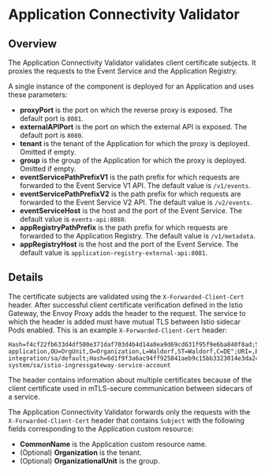 # Application Connectivity Validator

## Overview

The Application Connectivity Validator validates client certificate subjects.
It proxies the requests to the Event Service and the Application Registry.

A single instance of the component is deployed for an Application and uses these parameters:
- **proxyPort** is the port on which the reverse proxy is exposed. The default port is `8081`.
- **externalAPIPort** is the port on which the external API is exposed. The default port is `8080`.
- **tenant** is the tenant of the Application for which the proxy is deployed. Omitted if empty.
- **group** is the group of the Application for which the proxy is deployed. Omitted if empty.
- **eventServicePathPrefixV1** is the path prefix for which requests are forwarded to the Event Service V1 API. The default value is `/v1/events`.
- **eventServicePathPrefixV2** is the path prefix for which requests are forwarded to the Event Service V2 API. The default value is `/v2/events`.
- **eventServiceHost** is the host and the port of the Event Service. The default value is `events-api:8080`.
- **appRegistryPathPrefix** is the path prefix for which requests are forwarded to the Application Registry. The default value is `/v1/metadata`.
- **appRegistryHost** is the host and the port of the Event Service. The default value is `application-registry-external-api:8081`.


## Details

The certificate subjects are validated using the `X-Forwarded-Client-Cert` header.
After successful client certificate verification defined in the Istio Gateway, the Envoy Proxy adds the header to the request.
The service to which the header is added must have mutual TLS between Istio sidecar Pods enabled.
This is an example `X-Forwarded-Client-Cert` header:
```
Hash=f4cf22fb633d4df500e371daf703d4b4d14a0ea9d69cd631f95f9e6ba840f8ad;Subject="CN=test-application,OU=OrgUnit,O=Organization,L=Waldorf,ST=Waldorf,C=DE";URI=,By=spiffe://cluster.local/ns/kyma-integration/sa/default;Hash=6d1f9f3a6ac94ff925841aeb9c15bb3323014e3da2c224ea7697698acf413226;Subject="";URI=spiffe://cluster.local/ns/istio-system/sa/istio-ingressgateway-service-account
```

The header contains information about multiple certificates because of the client certificate used in mTLS-secure communication between sidecars of a service.

The Application Connectivity Validator forwards only the requests with the `X-Forwarded-Client-Cert` header that contains `Subject` with the following fields corresponding to the Application custom resource:
- **CommonName** is the Application custom resource name.
- (Optional) **Organization** is the tenant.
- (Optional) **OrganizationalUnit** is the group.
